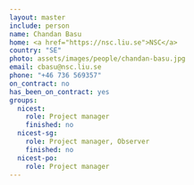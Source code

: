 ```yaml
---
layout: master
include: person
name: Chandan Basu
home: <a href="https://nsc.liu.se">NSC</a>
country: "SE"
photo: assets/images/people/chandan-basu.jpg
email: cbasu@nsc.liu.se
phone: "+46 736 569357"
on_contract: no
has_been_on_contract: yes
groups:
  nicest:
    role: Project manager
    finished: no
  nicest-sg:
    role: Project manager, Observer
    finished: no
  nicest-po:
    role: Project manager
---
```


